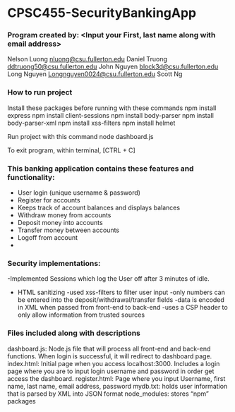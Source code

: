 # CPSC455-SecurityBankingApp	
### Program created by: <Input your First, last name along with email address>
Nelson Luong nluong@csu.fullerton.edu
Daniel Truong ddtruong50@csu.fullerton.edu
John Nguyen block3d@csu.fullerton.edu
Long Nguyen Longnguyen0024@csu.fullerton.edu 
Scott Ng 

### How to run project
Install these packages before running with these commands
npm install express
npm install client-sessions
npm install body-parser
npm install body-parser-xml
npm install xss-filters
npm install helmet

Run project with this command
node dashboard.js

To exit program, within terminal, [CTRL + C]

### This banking application contains these features and functionality:
- User login (unique username & password)
- Register for accounts
- Keeps track of account balances and displays balances
- Withdraw money from accounts
- Deposit money into accounts
- Transfer money between accounts
- Logoff from account
-


### Security implementations:
-Implemented Sessions which log the User off after 3 minutes of idle.
- HTML sanitizing
-used xss-filters to filter user input 
-only numbers can be entered into the deposit/withdrawal/transfer fields
-data is encoded in XML when passed from front-end to back-end
-uses a CSP header to only allow information from trusted sources
		
### Files included along with descriptions
dashboard.js: Node.js file that will process all front-end and back-end functions. When login is successful, it will redirect to dashboard page.
index.html: Initial page when you access localhost:3000. Includes a login page where you are to input login username and password in order get access the dashboard.
register.html: Page where you input Username, first name, last name, email address, password
mydb.txt: holds user information that is parsed by XML into JSON format
node_modules: stores “npm” packages



